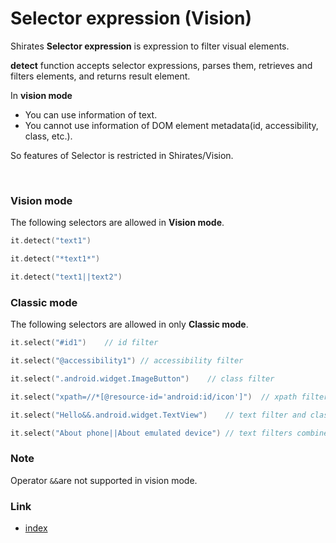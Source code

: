 # Selector expression (Vision)

Shirates **Selector expression** is expression to filter visual elements.

**detect** function accepts selector expressions, parses them, retrieves and filters elements, and returns result
element.

In **vision mode**

- You can use information of text.
- You cannot use information of DOM element metadata(id, accessibility, class, etc.).

So features of Selector is restricted in Shirates/Vision.

<br>

### Vision mode

The following selectors are allowed in **Vision mode**.

```kotlin
it.detect("text1")

it.detect("*text1*")

it.detect("text1||text2")
```

### Classic mode

The following selectors are allowed in only **Classic mode**.

```kotlin
it.select("#id1")    // id filter

it.select("@accessibility1") // accessibility filter

it.select(".android.widget.ImageButton")    // class filter

it.select("xpath=//*[@resource-id='android:id/icon']")  // xpath filter

it.select("Hello&&.android.widget.TextView")    // text filter and class filter combined with "&&"(and) operator

it.select("About phone||About emulated device") // text filters combined with "||"(or) operator
```

### Note

Operator `&&`are not supported in vision mode. <br>

### Link

- [index](../../../index.md)
